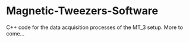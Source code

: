 # Magnetic-Tweezers-Software

C++ code for the data acquisition processes of the MT_3 setup. More to come...
